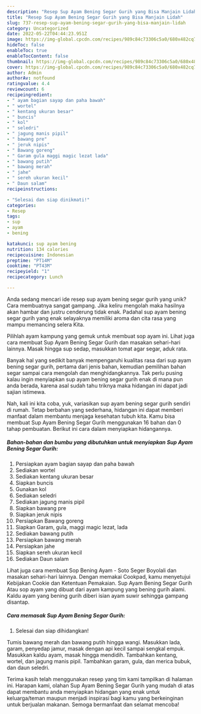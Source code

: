```yaml
---
description: "Resep Sup Ayam Bening Segar Gurih yang Bisa Manjain Lidah"
title: "Resep Sup Ayam Bening Segar Gurih yang Bisa Manjain Lidah"
slug: 737-resep-sup-ayam-bening-segar-gurih-yang-bisa-manjain-lidah
category: Uncategorized
date: 2022-05-22T04:44:23.951Z
image: https://img-global.cpcdn.com/recipes/989c84c73306c5a0/680x482cq70/sup-ayam-bening-segar-gurih-foto-resep-utama.jpg
hideToc: false
enableToc: true
enableTocContent: false
thumbnail: https://img-global.cpcdn.com/recipes/989c84c73306c5a0/680x482cq70/sup-ayam-bening-segar-gurih-foto-resep-utama.jpg
cover: https://img-global.cpcdn.com/recipes/989c84c73306c5a0/680x482cq70/sup-ayam-bening-segar-gurih-foto-resep-utama.jpg
author: Admin
authorAv: notfound
ratingvalue: 4.4
reviewcount: 6
recipeingredient:
- " ayam bagian sayap dan paha bawah"
- " wortel"
- " kentang ukuran besar"
- " buncis"
- " kol"
- " seledri"
- " jagung manis pipil"
- " bawang pre"
- " jeruk nipis"
- " Bawang goreng"
- " Garam gula maggi magic lezat lada"
- " bawang putih"
- " bawang merah"
- " jahe"
- " sereh ukuran kecil"
- " Daun salam"
recipeinstructions:

- "Selesai dan siap dinikmati!"
categories:
- Resep
tags:
- sup
- ayam
- bening

katakunci: sup ayam bening 
nutrition: 134 calories
recipecuisine: Indonesian
preptime: "PT14M"
cooktime: "PT43M"
recipeyield: "1"
recipecategory: Lunch

---
```





Anda sedang mencari ide resep sup ayam bening segar gurih yang unik? Cara membuatnya sangat gampang. Jika keliru mengolah maka hasilnya akan hambar dan justru cenderung tidak enak. Padahal sup ayam bening segar gurih yang enak selayaknya memiliki aroma dan cita rasa yang mampu memancing selera Kita.





Pilihlah ayam kampung yang gemuk untuk membuat sop ayam ini. Lihat juga cara membuat Sup Ayam Bening Segar Gurih dan masakan sehari-hari lainnya. Masak hingga sup sedap, masukkan tomat agar segar, aduk rata.

Banyak hal yang sedikit banyak mempengaruhi kualitas rasa dari sup ayam bening segar gurih, pertama dari jenis bahan, kemudian pemilihan bahan segar sampai cara mengolah dan menghidangkannya. Tak perlu pusing kalau ingin menyiapkan sup ayam bening segar gurih enak di mana pun anda berada, karena asal sudah tahu triknya maka hidangan ini dapat jadi sajian istimewa.






Nah, kali ini kita coba, yuk, variasikan sup ayam bening segar gurih sendiri di rumah. Tetap berbahan yang sederhana, hidangan ini dapat memberi manfaat dalam membantu menjaga kesehatan tubuh kita. Kamu bisa membuat Sup Ayam Bening Segar Gurih menggunakan 16 bahan dan 0 tahap pembuatan. Berikut ini cara dalam menyiapkan hidangannya.

<!--inarticleads1-->

##### Bahan-bahan dan bumbu yang dibutuhkan untuk menyiapkan Sup Ayam Bening Segar Gurih:

1. Persiapkan  ayam bagian sayap dan paha bawah
1. Sediakan  wortel
1. Sediakan  kentang ukuran besar
1. Siapkan  buncis
1. Gunakan  kol
1. Sediakan  seledri
1. Sediakan  jagung manis pipil
1. Siapkan  bawang pre
1. Siapkan  jeruk nipis
1. Persiapkan  Bawang goreng
1. Siapkan  Garam, gula, maggi magic lezat, lada
1. Sediakan  bawang putih
1. Persiapkan  bawang merah
1. Persiapkan  jahe
1. Siapkan  sereh ukuran kecil
1. Sediakan  Daun salam


Lihat juga cara membuat Sop Bening Ayam - Soto Seger Boyolali dan masakan sehari-hari lainnya. Dengan memakai Cookpad, kamu menyetujui Kebijakan Cookie dan Ketentuan Pemakaian. Sup Ayam Bening Segar Gurih Atau sop ayam yang dibuat dari ayam kampung yang bening gurih alami. Kaldu ayam yang bening gurih diberi isian ayam suwir sehingga gampang disantap. 

<!--inarticleads2-->

##### Cara memasak Sup Ayam Bening Segar Gurih:


1. Selesai dan siap dihidangkan!

Tumis bawang merah dan bawang putih hingga wangi. Masukkan lada, garam, penyedap jamur, masak dengan api kecil sampai sengkal empuk. Masukkan kaldu ayam, masak hingga mendidih. Tambahkan kentang, wortel, dan jagung manis pipil. Tambahkan garam, gula, dan merica bubuk, dan daun seledri. 

Terima kasih telah menggunakan resep yang tim kami tampilkan di halaman ini. Harapan kami, olahan Sup Ayam Bening Segar Gurih yang mudah di atas dapat membantu anda menyiapkan hidangan yang enak untuk keluarga/teman maupun menjadi inspirasi bagi kamu yang berkeinginan untuk berjualan makanan. Semoga bermanfaat dan selamat mencoba!
